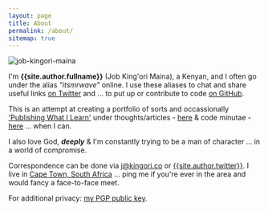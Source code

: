 ```yaml
---
layout: page
title: About
permalink: /about/
sitemap: true
---
```


![job-kingori-maina](http://static.kingori.co/images/cover-image@2x.jpg "Job King'ori Maina")

I'm **{{site.author.fullname}}** (Job King'ori Maina), a Kenyan, and I often go under
the alias _"itsmrwave"_ online. I use these aliases to chat and share useful links
[on Twitter][twitter] and ... to put up or contribute to code [on
GitHub][github].

This is an attempt at creating a portfolio of sorts and occassionally
['Publishing What I Learn'][1] under thoughts/articles -
[here][articles_archive] & code minutae - [here][minutae_archive] ... when I
can.

I also love God, _**deeply**_ & I'm constantly trying to be a man of character
... in a world of compromise.

Correspondence can be done via [j@kingori.co][email] or
[{{site.author.twitter}}][twitter]. I live in [Cape Town, South Africa][4]
... ping me if you're ever in the area and would fancy a face-to-face meet.

For additional privacy: [my PGP public key][6].

[twitter]: {{site.author.twitter_url}}
[github]: {{site.author.github_url}}
[googleplus]: {{site.author.googleplus_url}}
[articles_archive]: /articles/archive/
[minutae_archive]: /minutae/archive/
[email]: mailto:j@kingori.co?Subject=Hey%20There
[1]: /articles/2013/06/publish-what-you-learn/
[2]: /articles/2013/09/riding-lions/
[3]: https://www.google.co.ke/maps/preview#!q=nairobi%2C+kenya
[4]: http://goo.gl/zUs5dg
[5]: /research/
[6]: http://static.kingori.co/files/pgp_key/6E1D9B22_public.asc
